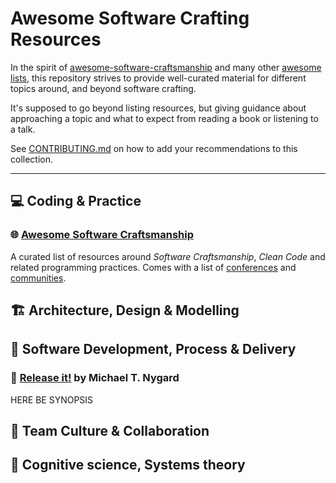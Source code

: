 # Awesome Software Crafting Resources

In the spirit of [awesome-software-craftsmanship](https://github.com/benas/awesome-software-craftsmanship) and many other [awesome lists](https://github.com/sindresorhus/awesome), this repository strives to provide well-curated material for different topics around, and beyond software crafting.

It's supposed to go beyond listing resources, but giving guidance about approaching a topic and what to expect from reading a book or listening to a talk.

See [CONTRIBUTING.md](./CONTRIBUTING.md) on how to add your recommendations to this collection.

----

## 💻 Coding & Practice ‍

### 🌐 [Awesome Software Craftsmanship](https://github.com/benas/awesome-software-craftsmanship)

A curated list of resources around *Software Craftsmanship*, *Clean Code* and related programming practices. Comes with a list of [conferences](https://github.com/benas/awesome-software-craftsmanship#school-conferences) and [communities](https://github.com/benas/awesome-software-craftsmanship#school-communities).

## 🏗️ Architecture, Design & Modelling

## 🚀 Software Development, Process & Delivery

### 📖 [Release it!](https://www.goodreads.com/book/show/1069827.Release_It_) by Michael T. Nygard

HERE BE SYNOPSIS

## 🤗 Team Culture & Collaboration

## 🤔 Cognitive science, Systems theory
